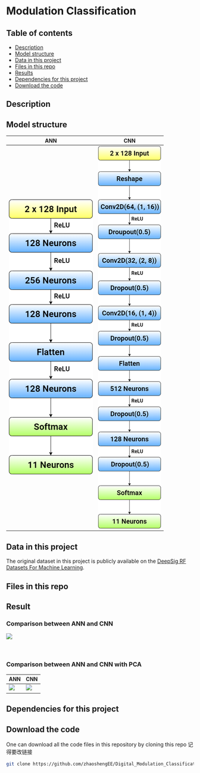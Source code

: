 # Modulation Classification

## Table of contents

- [Description](#Description)
- [Model structure](#Model-structure)
- [Data in this project](#Data-in-this-project)
- [Files in this repo](#Files-in-this-repo)
- [Results](#Results)
- [Dependencies for this project](#Dependencies-for-this-project)
- [Download the code](#Download-the-code)

## Description


## Model structure

| ANN                        | CNN                       |
| -------------------------- | ------------------------- |
| ![ANN_Model.png](img/ANN_Model.png) | ![CNN_Model.png](img/CNN_Model.png) |

## Data in this project

The original dataset in this project is publicly available on the [DeepSig RF Datasets For Machine Learning](https://www.deepsig.ai/datasets).

## Files in this repo


## Result

### Comparison between ANN and CNN

<img src="https://github.com/zhaoshengEE/Digital_Modulation_Classification/blob/main/img/ANN_vs_CNN_result.png" width="650" />

&nbsp;

### Comparison between ANN and CNN with PCA

| ANN                   | CNN          |
| -------------------------- | ------------------------- |
| <img src="https://github.com/zhaoshengEE/Digital_Modulation_Classification/blob/main/img/ANN_using_PCA_result.png" width="1024" /> | <img src="https://github.com/zhaoshengEE/Digital_Modulation_Classification/blob/main/img/CNN_using_PCA_result.png" width="1024" /> |

## Dependencies for this project


## Download the code

One can download all the code files in this repository by cloning this repo
记得要改链接
```bash
git clone https://github.com/zhaoshengEE/Digital_Modulation_Classification.git
```
